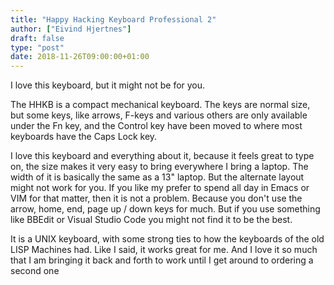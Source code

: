```yaml
---
title: "Happy Hacking Keyboard Professional 2"
author: ["Eivind Hjertnes"]
draft: false
type: "post"
date: 2018-11-26T09:00:00+01:00
---
```


I love this keyboard, but it might not be for you.

The HHKB is a compact mechanical keyboard. The keys are normal size, but
some keys, like arrows, F-keys and various others are only available
under the Fn key, and the Control key have been moved to where most
keyboards have the Caps Lock key.

I love this keyboard and everything about it, because it feels great to
type on, the size makes it very easy to bring everywhere I bring a
laptop. The width of it is basically the same as a 13" laptop. But the
alternate layout might not work for you. If you like my prefer to spend
all day in Emacs or VIM for that matter, then it is not a problem.
Because you don't use the arrow, home, end, page up / down keys for
much. But if you use something like BBEdit or Visual Studio Code you
might not find it to be the best.

It is a UNIX keyboard, with some strong ties to how the keyboards of the
old LISP Machines had. Like I said, it works great for me. And I love it
so much that I am bringing it back and forth to work until I get around
to ordering a second one
